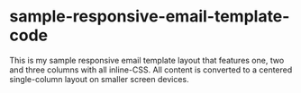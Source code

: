 # sample-responsive-email-template-code
This is my sample responsive email template layout that features one, two and three columns with all inline-CSS. All content is converted to a centered single-column layout on smaller screen devices. 
